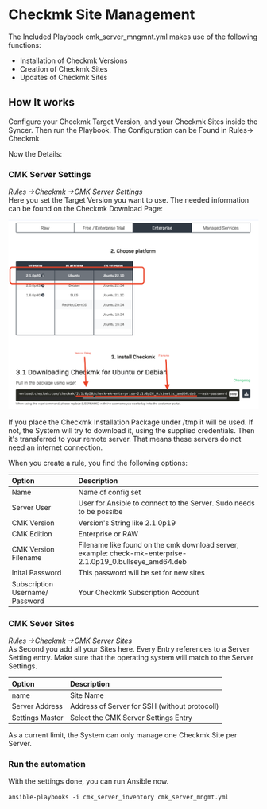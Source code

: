 # Checkmk Site Management

The Included Playbook cmk_server_mngmnt.yml makes use of the following functions:

- Installation of Checkmk Versions
- Creation of Checkmk Sites
- Updates of Checkmk Sites

## How It works

Configure your Checkmk Target Version, and your Checkmk Sites inside the Syncer. 
Then run the Playbook.  The Configuration can be Found in Rules→ Checkmk

Now the Details:

### CMK Server Settings
*Rules →Checkmk →CMK Server Settings* <br>
Here you set the Target Version you want to use. The needed information can be found on the Checkmk Download Page:

![](img/cmk_download.png)

If you place the Checkmk Installation Package under /tmp it will be used. If not, the System will try to download it, using the supplied credentials. Then it's transferred to your remote server. That means these servers do not need an internet connection.

When you create a rule, you find the following options:

| Option | Description |
|:-------|:------------|
| Name | Name of config set |
| Server User | User for Ansible to connect to the Server. Sudo needs to be possibe |
| CMK Version | Version's String like 2.1.0p19 |
| CMK Edition | Enterprise or RAW |
|CMK Version Filename | Filename like found on the cmk download server, example: check-mk-enterprise-2.1.0p19_0.bullseye_amd64.deb |
| Inital Password | This password will be set for new sites |
|Subscription Username/ Password | Your Checkmk Subscription Account |

### CMK Sever Sites
*Rules →Checkmk →CMK Server Sites* <br>
As Second you add all your Sites here. Every Entry references to a Server Setting entry.
Make sure that the operating system will match to the Server Settings.

| Option | Description |
|:-------|:------------|
| name | Site Name |
| Server Address | Address of Server for SSH (without protocoll) |
| Settings Master | Select the CMK Server Settings Entry |

As a current limit, the System can only manage one Checkmk Site per Server. 

### Run the automation
With the settings done, you can run Ansible now.

`ansible-playbooks -i cmk_server_inventory cmk_server_mngmt.yml`

